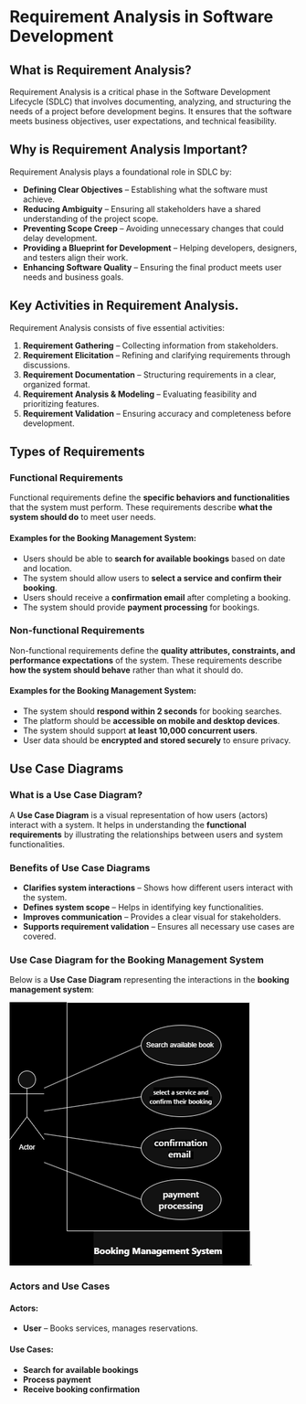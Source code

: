 # Requirement Analysis in Software Development

## What is Requirement Analysis?
Requirement Analysis is a critical phase in the Software Development Lifecycle (SDLC) that involves documenting, analyzing, and structuring the needs of a project before development begins. It ensures that the software meets business objectives, user expectations, and technical feasibility.

## Why is Requirement Analysis Important?  
Requirement Analysis plays a foundational role in SDLC by:  

- **Defining Clear Objectives** – Establishing what the software must achieve.  
- **Reducing Ambiguity** – Ensuring all stakeholders have a shared understanding of the project scope.  
- **Preventing Scope Creep** – Avoiding unnecessary changes that could delay development.  
- **Providing a Blueprint for Development** – Helping developers, designers, and testers align their work.  
- **Enhancing Software Quality** – Ensuring the final product meets user needs and business goals. 

## Key Activities in Requirement Analysis.
Requirement Analysis consists of five essential activities:  

1. **Requirement Gathering** – Collecting information from stakeholders.  
2. **Requirement Elicitation** – Refining and clarifying requirements through discussions.  
3. **Requirement Documentation** – Structuring requirements in a clear, organized format.  
4. **Requirement Analysis & Modeling** – Evaluating feasibility and prioritizing features.  
5. **Requirement Validation** – Ensuring accuracy and completeness before development.

## Types of Requirements

### Functional Requirements
Functional requirements define the **specific behaviors and functionalities** that the system must perform. These requirements describe **what the system should do** to meet user needs.

#### Examples for the Booking Management System:
- Users should be able to **search for available bookings** based on date and location.
- The system should allow users to **select a service and confirm their booking**.
- Users should receive a **confirmation email** after completing a booking.
- The system should provide **payment processing** for bookings.

### Non-functional Requirements
Non-functional requirements define the **quality attributes, constraints, and performance expectations** of the system. These requirements describe **how the system should behave** rather than what it should do.

#### Examples for the Booking Management System:
- The system should **respond within 2 seconds** for booking searches.
- The platform should be **accessible on mobile and desktop devices**.
- The system should support **at least 10,000 concurrent users**.
- User data should be **encrypted and stored securely** to ensure privacy.

## Use Case Diagrams

### What is a Use Case Diagram?
A **Use Case Diagram** is a visual representation of how users (actors) interact with a system. It helps in understanding the **functional requirements** by illustrating the relationships between users and system functionalities.

### Benefits of Use Case Diagrams
- **Clarifies system interactions** – Shows how different users interact with the system.
- **Defines system scope** – Helps in identifying key functionalities.
- **Improves communication** – Provides a clear visual for stakeholders.
- **Supports requirement validation** – Ensures all necessary use cases are covered.

### Use Case Diagram for the Booking Management System
Below is a **Use Case Diagram** representing the interactions in the **booking management system**:

![alx-booking-uc.png](https://github.com/m7medA/requirement-analysis/blob/main/alx-booking-uc.png).

### Actors and Use Cases
#### **Actors:**
- **User** – Books services, manages reservations.

#### **Use Cases:**
- **Search for available bookings**
- **Process payment**
- **Receive booking confirmation**




